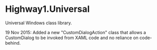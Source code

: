 # Highway1.Universal

Universal Windows class library.

19 Nov 2015:  Added a new "CustomDialogAction" class that allows a CustomDialog to be invoked from XAML code and no reliance on code-behind.
